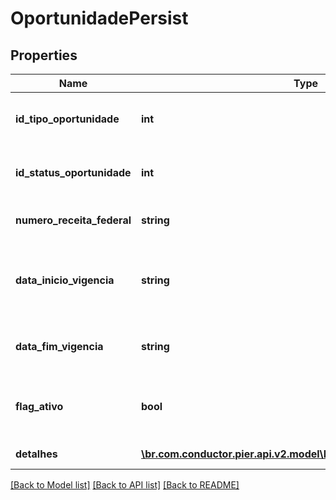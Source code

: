 # OportunidadePersist

## Properties
Name | Type | Description | Notes
------------ | ------------- | ------------- | -------------
**id_tipo_oportunidade** | **int** | C\u00F3digo identificador do tipo oportunidade | 
**id_status_oportunidade** | **int** | C\u00F3digo identificador do status oportunidade | 
**numero_receita_federal** | **string** | N\u00FAmero receita federal do cliente | 
**data_inicio_vigencia** | **string** | Date de in\u00EDcio da vig\u00EAncia da oportunidade | 
**data_fim_vigencia** | **string** | Data do fim da vig\u00EAncia da oportunidade | 
**flag_ativo** | **bool** | Atributo que indica se a oportunidade est\u00E1 ativa | 
**detalhes** | [**\br.com.conductor.pier.api.v2.model\DetalheOportunidadePersist[]**](DetalheOportunidadePersist.md) | Lista de detalhes | 

[[Back to Model list]](../README.md#documentation-for-models) [[Back to API list]](../README.md#documentation-for-api-endpoints) [[Back to README]](../README.md)


